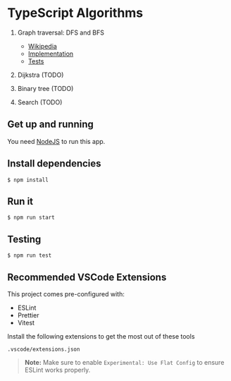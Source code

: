 # TypeScript Algorithms

1. Graph traversal: DFS and BFS

   - [Wikipedia](<https://en.wikipedia.org/wiki/Graph_(abstract_data_type)#Breadth_first_search_and_depth_first_search>)
   - [Implementation](./src/graph/graph.ts)
   - [Tests](./src/graph/graph.test.ts)

2. Dijkstra (TODO)

3. Binary tree (TODO)

4. Search (TODO)

## Get up and running

You need [NodeJS](https://nodejs.org/en) to run this app.

## Install dependencies

`$ npm install`

## Run it

`$ npm run start`

## Testing

`$ npm run test`

## Recommended VSCode Extensions

This project comes pre-configured with:

- ESLint
- Prettier
- Vitest

Install the following extensions to get the most out of these tools

`.vscode/extensions.json`

> **Note:** Make sure to enable `Experimental: Use Flat Config` to ensure ESLint works properly.
